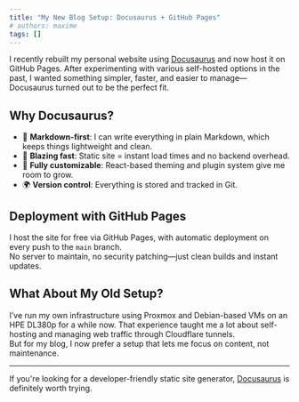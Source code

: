 ```yaml
---
title: "My New Blog Setup: Docusaurus + GitHub Pages"
# authors: maxime
tags: []
---
```


I recently rebuilt my personal website using [Docusaurus](https://docusaurus.io/) and now host it on GitHub Pages. After experimenting with various self-hosted options in the past, I wanted something simpler, faster, and easier to manage—Docusaurus turned out to be the perfect fit.

## Why Docusaurus?

- 🧱 **Markdown-first**: I can write everything in plain Markdown, which keeps things lightweight and clean.  
- 🚀 **Blazing fast**: Static site = instant load times and no backend overhead.  
- 🔧 **Fully customizable**: React-based theming and plugin system give me room to grow.  
- 🌍 **Version control**: Everything is stored and tracked in Git.  

## Deployment with GitHub Pages

I host the site for free via GitHub Pages, with automatic deployment on every push to the `main` branch.  
No server to maintain, no security patching—just clean builds and instant updates.

## What About My Old Setup?

I’ve run my own infrastructure using Proxmox and Debian-based VMs on an HPE DL380p for a while now. That experience taught me a lot about self-hosting and managing web traffic through Cloudflare tunnels.  
But for my blog, I now prefer a setup that lets me focus on content, not maintenance.

---

If you're looking for a developer-friendly static site generator, [Docusaurus](https://docusaurus.io/) is definitely worth trying.
